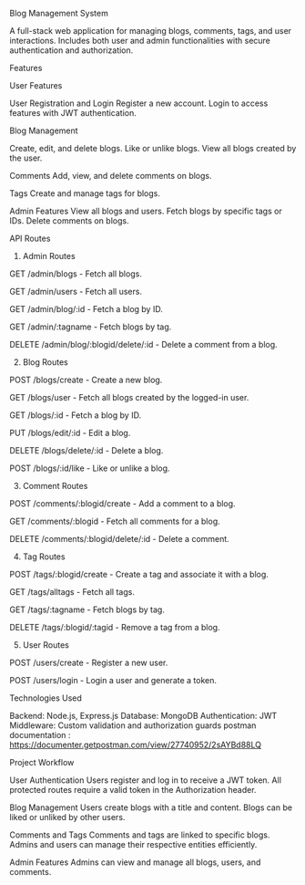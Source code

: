 Blog Management System

A full-stack web application for managing blogs, comments, tags, and user interactions. Includes both user and admin functionalities with secure authentication and authorization.

Features

User Features

User Registration and Login
Register a new account.
Login to access features with JWT authentication.

Blog Management

Create, edit, and delete blogs.
Like or unlike blogs.
View all blogs created by the user.

Comments
Add, view, and delete comments on blogs.

Tags
Create and manage tags for blogs.

Admin Features
View all blogs and users.
Fetch blogs by specific tags or IDs.
Delete comments on blogs.

API Routes

1. Admin Routes

GET /admin/blogs - Fetch all blogs.

GET /admin/users - Fetch all users.

GET /admin/blog/:id - Fetch a blog by ID.

GET /admin/:tagname - Fetch blogs by tag.

DELETE /admin/blog/:blogid/delete/:id - Delete a comment from a blog.


2. Blog Routes
   
POST /blogs/create - Create a new blog.

GET /blogs/user - Fetch all blogs created by the logged-in user.

GET /blogs/:id - Fetch a blog by ID.

PUT /blogs/edit/:id - Edit a blog.

DELETE /blogs/delete/:id - Delete a blog.

POST /blogs/:id/like - Like or unlike a blog.

3. Comment Routes
   
POST /comments/:blogid/create - Add a comment to a blog.

GET /comments/:blogid - Fetch all comments for a blog.

DELETE /comments/:blogid/delete/:id - Delete a comment.

4. Tag Routes
   
POST /tags/:blogid/create - Create a tag and associate it with a blog.

GET /tags/alltags - Fetch all tags.

GET /tags/:tagname - Fetch blogs by tag.

DELETE /tags/:blogid/:tagid - Remove a tag from a blog.

5. User Routes
    
POST /users/create - Register a new user.

POST /users/login - Login a user and generate a token.

Technologies Used

Backend: Node.js, Express.js
Database: MongoDB
Authentication: JWT
Middleware: Custom validation and authorization guards
postman documentation : https://documenter.getpostman.com/view/27740952/2sAYBd88LQ

Project Workflow

User Authentication
Users register and log in to receive a JWT token.
All protected routes require a valid token in the Authorization header.

Blog Management
Users create blogs with a title and content.
Blogs can be liked or unliked by other users.

Comments and Tags
Comments and tags are linked to specific blogs.
Admins and users can manage their respective entities efficiently.

Admin Features
Admins can view and manage all blogs, users, and comments.
